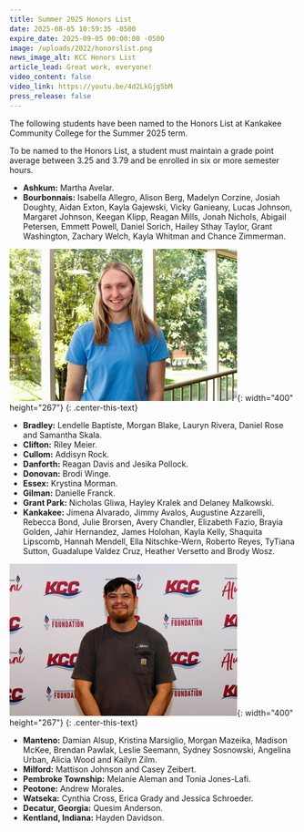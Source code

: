 ```yaml
---
title: Summer 2025 Honors List
date: 2025-08-05 10:59:35 -0500
expire_date: 2025-09-05 00:00:00 -0500
image: /uploads/2022/honorslist.png
news_image_alt: KCC Honors List
article_lead: Great work, everyone!
video_content: false
video_link: https://youtu.be/4d2LkGjg5bM
press_release: false
---
```

The following students have been named to the Honors List at Kankakee Community College for the Summer 2025 term.

To be named to the Honors List, a student must maintain a grade point average between 3.25 and 3.79 and be enrolled in six or more semester hours.

* **Ashkum:** Martha Avelar.
* **Bourbonnais:** Isabella Allegro, Alison Berg, Madelyn Corzine, Josiah Doughty, Aidan Exton, Kayla Gajewski, Vicky Ganieany, Lucas Johnson, Margaret Johnson, Keegan Klipp, Reagan Mills, Jonah Nichols, Abigail Petersen, Emmett Powell, Daniel Sorich, Hailey Sthay Taylor, Grant Washington, Zachary Welch, Kayla Whitman and Chance Zimmerman.

![KCC student Alison Berg of Bourbonnais](/uploads/2023/alisonberghlsu25-400x267.jpg "KCC student Alison Berg of Bourbonnais"){: width="400" height="267"}
{: .center-this-text}

* **Bradley:** Lendelle Baptiste, Morgan Blake, Lauryn Rivera, Daniel Rose and Samantha Skala.
* **Clifton:** Riley Meier.
* **Cullom:** Addisyn Rock.
* **Danforth:** Reagan Davis and Jesika Pollock.
* **Donovan:** Brodi Winge.
* **Essex:** Krystina Morman.
* **Gilman:** Danielle Franck.
* **Grant Park:** Nicholas Gliwa, Hayley Kralek and Delaney Malkowski.
* **Kankakee:** Jimena Alvarado, Jimmy Avalos, Augustine Azzarelli, Rebecca Bond, Julie Brorsen, Avery Chandler, Elizabeth Fazio, Brayia Golden, Jahir Hernandez, James Holohan, Kayla Kelly, Shaquita Lipscomb, Hannah Mendell, Ella Nitschke-Wern, Roberto Reyes, TyTiana Sutton, Guadalupe Valdez Cruz, Heather Versetto and Brody Wosz.

![KCC student Roberto Reyes of Kankakee](/uploads/2023/robertoreyeshlsu25-400x267.jpg "KCC student Roberto Reyes of Kankakee"){: width="400" height="267"}
{: .center-this-text}

* **Manteno:** Damian Alsup, Kristina Marsiglio, Morgan Mazeika, Madison McKee, Brendan Pawlak, Leslie Seemann, Sydney Sosnowski, Angelina Urban, Alicia Wood and Kailyn Zilm.
* **Milford:** Mattison Johnson and Casey Zeibert.
* **Pembroke Township:** Melanie Aleman and Tonia Jones-Lafi.
* **Peotone:** Andrew Morales.
* **Watseka:** Cynthia Cross, Erica Grady and Jessica Schroeder.
* **Decatur, Georgia:** Quesim Anderson.
* **Kentland, Indiana:** Hayden Davidson.